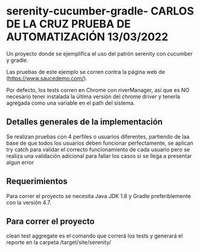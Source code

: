 # serenity-cucumber-gradle-   CARLOS DE LA CRUZ PRUEBA DE AUTOMATIZACIÓN 13/03/2022
Un proyecto donde se ejemplifica el uso del patrón serenity 
 con cucumber y gradle.

Las pruebas de este ejemplo se corren contra la página web de (https://www.saucedemo.com/).

Por defecto, los tests corren en Chrome con riverManager, así que es NO necesario tener instalada la última versión del chrome driver y tenerla agregada como una variable en el path del sistema.

## Detalles generales de la implementación

Se realizan pruebas con 4 perfiles o usuarios diferentes, partiendo de laa base de que todos los usuarios deben funcionar perfectamente, se aplican try catch para validar el correcto funcionamiento de cada usuario pero se realiza una validación adicional para fallar los casos si se llega a presentar algun error

## Requerimientos

Para correr el proyecto se necesita Java JDK 1.8 y Gradle preferiblemente con la versión 4.7.

## Para correr el proyecto

clean test aggregate es el comando que correrá los tests y generará el reporte en la carpeta /target/site/serenity/
 